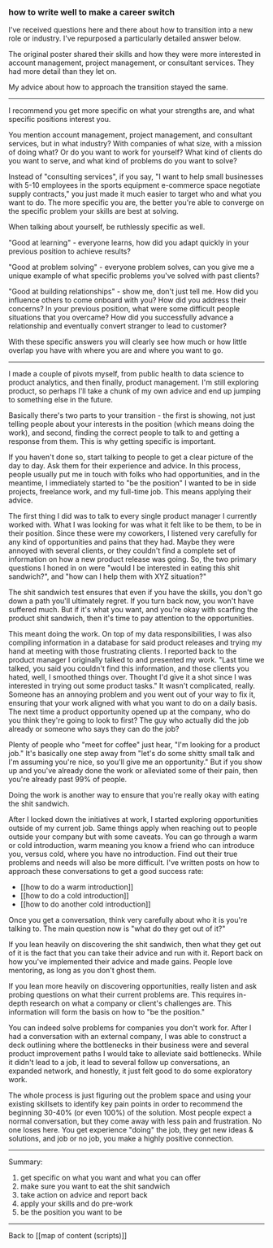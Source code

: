 ### how to write well to make a career switch

I've received questions here and there about how to transition into a new role or industry. I've repurposed a particularly detailed answer below. 

The original poster shared their skills and how they were more interested in account management, project management, or consultant services. They had more detail than they let on.

My advice about how to approach the transition stayed the same.

---

I recommend you get more specific on what your strengths are, and what specific positions interest you.

You mention account management, project management, and consultant services, but in what industry? With companies of what size, with a mission of doing what? Or do you want to work for yourself? What kind of clients do you want to serve, and what kind of problems do you want to solve?

Instead of "consulting services", if you say, "I want to help small businesses with 5-10 employees in the sports equipment e-commerce space negotiate supply contracts," you just made it much easier to target who and what you want to do. The more specific you are, the better you're able to converge on the specific problem your skills are best at solving.

When talking about yourself, be ruthlessly specific as well.

"Good at learning" - everyone learns, how did you adapt quickly in your previous position to achieve results?

"Good at problem solving" - everyone problem solves, can you give me a unique example of what specific problems you've solved with past clients?

"Good at building relationships" - show me, don't just tell me. How did you influence others to come onboard with you? How did you address their concerns? In your previous position, what were some difficult people situations that you overcame? How did you successfully advance a relationship and eventually convert stranger to lead to customer?

With these specific answers you will clearly see how much or how little overlap you have with where you are and where you want to go.

---

I made a couple of pivots myself, from public health to data science to product analytics, and then finally, product management. I'm still exploring product, so perhaps I'll take a chunk of my own advice and end up jumping to something else in the future.

Basically there's two parts to your transition - the first is showing, not just telling people about your interests in the position (which means doing the work), and second, finding the correct people to talk to and getting a response from them. This is why getting specific is important.

If you haven't done so, start talking to people to get a clear picture of the day to day. Ask them for their experience and advice. In this process, people usually put me in touch with folks who had opportunities, and in the meantime, I immediately started to "be the position" I wanted to be in side projects, freelance work, and my full-time job. This means applying their advice.

The first thing I did was to talk to every single product manager I currently worked with. What I was looking for was what it felt like to be them, to be in their position. Since these were my coworkers, I listened very carefully for any kind of opportunities and pains that they had. Maybe they were annoyed with several clients, or they couldn't find a complete set of information on how a new product release was going. So, the two primary questions I honed in on were "would I be interested in eating this shit sandwich?", and "how can I help them with XYZ situation?"

The shit sandwich test ensures that even if you have the skills, you don't go down a path you'll ultimately regret. If you turn back now, you won't have suffered much. But if it's what you want, and you're okay with scarfing the product shit sandwich, then it's time to pay attention to the opportunities.

This meant doing the work. On top of my data responsibilities, I was also compiling information in a database for said product releases and trying my hand at meeting with those frustrating clients. I reported back to the product manager I originally talked to and presented my work. "Last time we talked, you said you couldn't find this information, and those clients you hated, well, I smoothed things over. Thought I'd give it a shot since I was interested in trying out some product tasks." It wasn't complicated, really. Someone has an annoying problem and you went out of your way to fix it, ensuring that your work aligned with what you want to do on a daily basis. The next time a product opportunity opened up at the company, who do you think they're going to look to first? The guy who actually did the job already or someone who says they can do the job?

Plenty of people who "meet for coffee" just hear, "I'm looking for a product job." It's basically one step away from "let's do some shitty small talk and I'm assuming you're nice, so you'll give me an opportunity." But if you show up and you've already done the work or alleviated some of their pain, then you're already past 99% of people.

Doing the work is another way to ensure that you're really okay with eating the shit sandwich.

After I locked down the initiatives at work, I started exploring opportunities outside of my current job. Same things apply when reaching out to people outside your company but with some caveats. You can go through a warm or cold introduction, warm meaning you know a friend who can introduce you, versus cold, where you have no introduction. Find out their true problems and needs will also be more difficult. I've written posts on how to approach these conversations to get a good success rate:

- [[how to do a warm introduction]]
- [[how to do a cold introduction]]
- [[how to do another cold introduction]]

Once you get a conversation, think very carefully about who it is you're talking to. The main question now is "what do they get out of it?"

If you lean heavily on discovering the shit sandwich, then what they get out of it is the fact that you can take their advice and run with it. Report back on how you've implemented their advice and made gains. People love mentoring, as long as you don't ghost them.

If you lean more heavily on discovering opportunities, really listen and ask probing questions on what their current problems are. This requires in-depth research on what a company or client's challenges are. This information will form the basis on how to "be the position."

You can indeed solve problems for companies you don't work for. After I had a conversation with an external company, I was able to construct a deck outlining where the bottlenecks in their business were and several product improvement paths I would take to alleviate said bottlenecks. While it didn't lead to a job, it lead to several follow up conversations, an expanded network, and honestly, it just felt good to do some exploratory work.

The whole process is just figuring out the problem space and using your existing skillsets to identify key pain points in order to recommend the beginning 30-40% (or even 100%) of the solution. Most people expect a normal conversation, but they come away with less pain and frustration. No one loses here. You get experience "doing" the job, they get new ideas & solutions, and job or no job, you make a highly positive connection.

---

Summary:

1. get specific on what you want and what you can offer
2. make sure you want to eat the shit sandwich
3. take action on advice and report back
4. apply your skills and do pre-work
5. be the position you want to be

---

Back to [[map of content (scripts)]]
